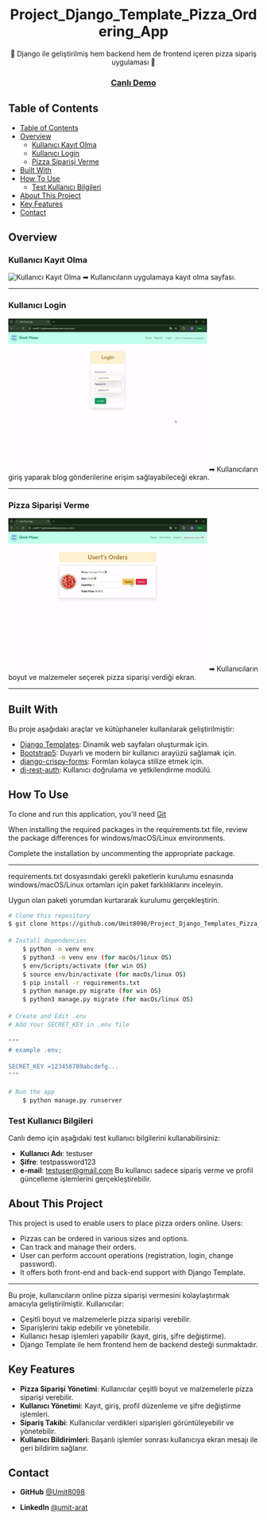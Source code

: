 <!-- Please update value in the {}  -->

<h1 align="center">Project_Django_Template_Pizza_Ordering_App</h1>

<p align="center">🍕 Django ile geliştirilmiş hem backend hem de frontend içeren pizza sipariş uygulaması 🍕</p>

<div align="center">
  <h3>
    <a href="https://umit8111.pythonanywhere.com/">
      Canlı Demo
    </a> 
  </h3>
</div>

<!-- TABLE OF CONTENTS -->

## Table of Contents

- [Table of Contents](#table-of-contents)
- [Overview](#overview)
  - [Kullanıcı Kayıt Olma](#kullanıcı-kayıt-olma)
  - [Kullanıcı Login](#kullanıcı-login)
  - [Pizza Siparişi Verme](#pizza-siparişi-verme)
- [Built With](#built-with)
- [How To Use](#how-to-use)
  - [Test Kullanıcı Bilgileri](#test-kullanıcı-bilgileri)
- [About This Project](#about-this-project)
- [Key Features](#key-features)
- [Contact](#contact)

<!-- OVERVIEW -->

## Overview

### Kullanıcı Kayıt Olma
<!-- ![screenshot](project_screenshot/pizza_app_register.gif) -->
<img src="project_screenshot/pizza_app_register.gif" alt="Kullanıcı Kayıt Olma" width="400"/>
➡ Kullanıcıların uygulamaya kayıt olma sayfası.


---

### Kullanıcı Login
<!-- ![screenshot](project_screenshot/pizza_app_login.gif) -->
<img src="project_screenshot/pizza_app_login.gif" alt="Kullanıcı Login" width="400"/>
➡ Kullanıcıların giriş yaparak blog gönderilerine erişim sağlayabileceği ekran.

---

### Pizza Siparişi Verme
<!-- ![screenshot](project_screenshot/pizza_app_order.gif) -->
<img src="project_screenshot/pizza_app_order.gif" alt="Pizza App Order" width="400"/>
➡ Kullanıcıların boyut ve malzemeler seçerek pizza siparişi verdiği ekran.

---

## Built With

<!-- This section should list any major frameworks that you built your project using. Here are a few examples.-->
Bu proje aşağıdaki araçlar ve kütüphaneler kullanılarak geliştirilmiştir:

- [Django Templates](https://docs.djangoproject.com/en/5.1/topics/templates/): Dinamik web sayfaları oluşturmak için.
- [Bootstrap5](https://getbootstrap.com/docs/5.0/getting-started/introduction/): Duyarlı ve modern bir kullanıcı arayüzü sağlamak için.
- [django-crispy-forms](https://django-crispy-forms.readthedocs.io/en/latest/): Formları kolayca stilize etmek için.
- [dj-rest-auth](https://dj-rest-auth.readthedocs.io/en/latest/): Kullanıcı doğrulama ve yetkilendirme modülü.


## How To Use

<!-- This is an example, please update according to your application -->

To clone and run this application, you'll need [Git](https://github.com/Umit8098/Project_Django_Templates_Pizza_App_CH-12_V.03)

When installing the required packages in the requirements.txt file, review the package differences for windows/macOS/Linux environments. 

Complete the installation by uncommenting the appropriate package.

---

requirements.txt dosyasındaki gerekli paketlerin kurulumu esnasında windows/macOS/Linux ortamları için paket farklılıklarını inceleyin. 

Uygun olan paketi yorumdan kurtararak kurulumu gerçekleştirin.

```bash
# Clone this repository
$ git clone https://github.com/Umit8098/Project_Django_Templates_Pizza_App_CH-12_V.03.git

# Install dependencies
    $ python -m venv env
    $ python3 -m venv env (for macOs/linux OS)
    $ env/Scripts/activate (for win OS)
    $ source env/bin/activate (for macOs/linux OS)
    $ pip install -r requirements.txt
    $ python manage.py migrate (for win OS)
    $ python3 manage.py migrate (for macOs/linux OS)

# Create and Edit .env
# Add Your SECRET_KEY in .env file

"""
# example .env;

SECRET_KEY =123456789abcdefg...
"""

# Run the app
    $ python manage.py runserver
```

### Test Kullanıcı Bilgileri

Canlı demo için aşağıdaki test kullanıcı bilgilerini kullanabilirsiniz:
- **Kullanıcı Adı**: testuser
- **Şifre**: testpassword123
- **e-mail**: testuser@gmail.com
Bu kullanıcı sadece sipariş verme ve profil güncelleme işlemlerini gerçekleştirebilir.


## About This Project
This project is used to enable users to place pizza orders online. Users:
- Pizzas can be ordered in various sizes and options.
- Can track and manage their orders.
- User can perform account operations (registration, login, change password).
- It offers both front-end and back-end support with Django Template.

<hr>

Bu proje, kullanıcıların online pizza siparişi vermesini kolaylaştırmak amacıyla geliştirilmiştir. Kullanıcılar:
- Çeşitli boyut ve malzemelerle pizza siparişi verebilir.
- Siparişlerini takip edebilir ve yönetebilir.
- Kullanıcı hesap işlemleri yapabilir (kayıt, giriş, şifre değiştirme).
- Django Template ile hem frontend hem de backend desteği sunmaktadır.



## Key Features

- **Pizza Siparişi Yönetimi**: Kullanıcılar çeşitli boyut ve malzemelerle pizza siparişi verebilir.
- **Kullanıcı Yönetimi**: Kayıt, giriş, profil düzenleme ve şifre değiştirme işlemleri.
- **Sipariş Takibi**: Kullanıcılar verdikleri siparişleri görüntüleyebilir ve yönetebilir.
- **Kullanıcı Bildirimleri**: Başarılı işlemler sonrası kullanıcıya ekran mesajı ile geri bildirim sağlanır.


## Contact

<!-- - Website [your-website.com](https://{your-web-site-link}) -->
- **GitHub** [@Umit8098](https://github.com/Umit8098)

- **LinkedIn** [@umit-arat](https://linkedin.com/in/umit-arat/)
<!-- - Twitter [@your-twitter](https://{twitter.com/your-username}) -->

